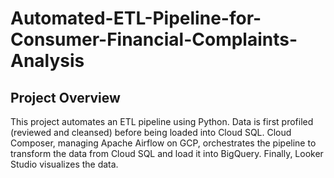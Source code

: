 # Automated-ETL-Pipeline-for-Consumer-Financial-Complaints-Analysis
## Project Overview
This project automates an ETL pipeline using Python. Data is first profiled (reviewed and cleansed) before being loaded into Cloud SQL. Cloud Composer, managing Apache Airflow on GCP, orchestrates the pipeline to transform the data from Cloud SQL and load it into BigQuery. Finally, Looker Studio visualizes the data.
